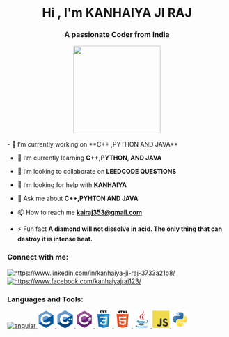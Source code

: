 <h1 align="center">Hi , I'm KANHAIYA JI RAJ</h1>
<h3 align="center">A passionate Coder from India</h3>
<p align="middle"> <img src=[[["https://miro.medium.com/max/719/1*TMAo0Qpl4j9TaE3sDyBTLg.jpeg(https://encrypted-tbn0.gstatic.com/images?q=tbn:ANd9GcQWbqm_Px5A3wFEABLUwVYQMhOQpY04juKxZQ&usqp=CAU)"](https://www.itprotoday.com/sites/itprotoday.com/files/styles/article_featured_retina/public/programming%20evolution.jpg?itok=WTj9-yNz) ](https://encrypted-tbn0.gstatic.com/images?q=tbn:ANd9GcRYQe403RAdmihMRMc88j66idCzC9pu17Rmww&usqp=CAU)](https://encrypted-tbn0.gstatic.com/images?q=tbn:ANd9GcRYQe403RAdmihMRMc88j66idCzC9pu17Rmww&usqp=CAU) width ="200" height = "200"/> </p>
- 🔭 I’m currently working on **C++ ,PYTHON AND JAVA**

- 🌱 I’m currently learning **C++,PYTHON, AND JAVA**

- 👯 I’m looking to collaborate on **LEEDCODE QUESTIONS**

- 🤝 I’m looking for help with **KANHAIYA**

- 💬 Ask me about **C++,PYHTON AND JAVA**

- 📫 How to reach me **kairaj353@gmail.com**

- ⚡ Fun fact **A diamond will not dissolve in acid. The only thing that can destroy it is intense heat.**

<h3 align="left">Connect with me:</h3>
<a href="https://miro.medium.com/max/719/1*TMAo0Qpl4j9TaE3sDyBTLg.jpeg" target="blank"><img align="center" src="https://raw.githubusercontent.com/rahuldkjain/github-profile-readme-generator/master/src/images/icons/Social/linked-in-alt.svg" alt="https://www.linkedin.com/in/kanhaiya-ji-raj-3733a21b8/" height="30" width="40" /></a>
<a href="https://fb.com/https://www.facebook.com/kanhaiyajraj123/" target="blank"><img align="center" src="https://raw.githubusercontent.com/rahuldkjain/github-profile-readme-generator/master/src/images/icons/Social/facebook.svg" alt="https://www.facebook.com/kanhaiyajraj123/" height="30" width="40" /></a>
</p>

<h3 align="left">Languages and Tools:</h3>
<p align="left"> <a href="https://angular.io" target="_blank"> <img src="https://angular.io/assets/images/logos/angular/angular.svg" alt="angular" width="40" height="40"/> </a> <a href="https://www.cprogramming.com/" target="_blank"> <img src="https://raw.githubusercontent.com/devicons/devicon/master/icons/c/c-original.svg" alt="c" width="40" height="40"/> </a> <a href="https://www.w3schools.com/cpp/" target="_blank"> <img src="https://raw.githubusercontent.com/devicons/devicon/master/icons/cplusplus/cplusplus-original.svg" alt="cplusplus" width="40" height="40"/> </a> <a href="https://www.w3schools.com/cs/" target="_blank"> <img src="https://raw.githubusercontent.com/devicons/devicon/master/icons/csharp/csharp-original.svg" alt="csharp" width="40" height="40"/> </a> <a href="https://www.w3schools.com/css/" target="_blank"> <img src="https://raw.githubusercontent.com/devicons/devicon/master/icons/css3/css3-original-wordmark.svg" alt="css3" width="40" height="40"/> </a> <a href="https://www.w3.org/html/" target="_blank"> <img src="https://raw.githubusercontent.com/devicons/devicon/master/icons/html5/html5-original-wordmark.svg" alt="html5" width="40" height="40"/> </a> <a href="https://www.java.com" target="_blank"> <img src="https://raw.githubusercontent.com/devicons/devicon/master/icons/java/java-original.svg" alt="java" width="40" height="40"/> </a> <a href="https://developer.mozilla.org/en-US/docs/Web/JavaScript" target="_blank"> <img src="https://raw.githubusercontent.com/devicons/devicon/master/icons/javascript/javascript-original.svg" alt="javascript" width="40" height="40"/> </a> <a href="https://www.python.org" target="_blank"> <img src="https://raw.githubusercontent.com/devicons/devicon/master/icons/python/python-original.svg" alt="python" width="40" height="40"/> </a> </p>
